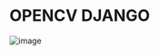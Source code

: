  # OPENCV DJANGO 

![image](https://github.com/muhammed-bayat/Django-opencv/blob/master/github_img/Ads%C4%B1z.png?raw=true)

 

